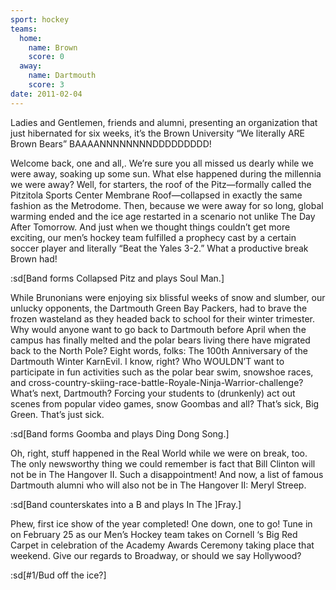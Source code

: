 ```yaml
---
sport: hockey
teams:
  home:
    name: Brown
    score: 0
  away:
    name: Dartmouth
    score: 3
date: 2011-02-04
---
```


Ladies and Gentlemen, friends and alumni, presenting an organization that just hibernated for six weeks, it’s the Brown University “We literally ARE Brown Bears” BAAAANNNNNNNNDDDDDDDDD!

Welcome back, one and all,. We’re sure you all missed us dearly while we were away, soaking up some sun. What else happened during the millennia we were away? Well, for starters, the roof of the Pitz—formally called the Pitzitola Sports Center Membrane Roof—collapsed in exactly the same fashion as the Metrodome. Then, because we were away for so long, global warming ended and the ice age restarted in a scenario not unlike The Day After Tomorrow. And just when we thought things couldn’t get more exciting, our men’s hockey team fulfilled a prophecy cast by a certain soccer player and literally “Beat the Yales 3-2.” What a productive break Brown had!

:sd[Band forms Collapsed Pitz and plays Soul Man.]

While Brunonians were enjoying six blissful weeks of snow and slumber, our unlucky opponents, the Dartmouth Green Bay Packers, had to brave the frozen wasteland as they headed back to school for their winter trimester. Why would anyone want to go back to Dartmouth before April when the campus has finally melted and the polar bears living there have migrated back to the North Pole? Eight words, folks: The 100th Anniversary of the Dartmouth Winter KarnEvil. I know, right? Who WOULDN’T want to participate in fun activities such as the polar bear swim, snowshoe races, and cross-country-skiing-race-battle-Royale-Ninja-Warrior-challenge? What’s next, Dartmouth? Forcing your students to (drunkenly) act out scenes from popular video games, snow Goombas and all? That’s sick, Big Green. That’s just sick.

:sd[Band forms Goomba and plays Ding Dong Song.]

Oh, right, stuff happened in the Real World while we were on break, too. The only newsworthy thing we could remember is fact that Bill Clinton will not be in The Hangover II. Such a disappointment! And now, a list of famous Dartmouth alumni who will also not be in The Hangover II: Meryl Streep.

:sd[Band counterskates into a B and plays In The ]Fray.]

Phew, first ice show of the year completed! One down, one to go! Tune in on February 25 as our Men’s Hockey team takes on Cornell ‘s Big Red Carpet in celebration of the Academy Awards Ceremony taking place that weekend. Give our regards to Broadway, or should we say Hollywood?

:sd[#1/Bud off the ice?]
